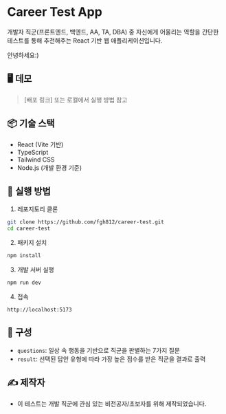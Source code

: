 # Career Test App

개발자 직군(프론트엔드, 백엔드, AA, TA, DBA) 중 자신에게 어울리는 역할을 간단한 테스트를 통해 추천해주는 React 기반 웹 애플리케이션입니다.

안녕하세요:)

## 🖥 데모
> [배포 링크] 또는 로컬에서 실행 방법 참고

## 📦 기술 스택

- React (Vite 기반)
- TypeScript
- Tailwind CSS
- Node.js (개발 환경 기준)

## 🚀 실행 방법

1. 레포지토리 클론
```bash
git clone https://github.com/fgh812/career-test.git
cd career-test
```

2. 패키지 설치
```bash
npm install
```

3. 개발 서버 실행
```bash
npm run dev
```

4. 접속
```
http://localhost:5173
```

## 🧠 구성

- `questions`: 일상 속 행동을 기반으로 직군을 판별하는 7가지 질문
- `result`: 선택된 답안 유형에 따라 가장 높은 점수를 받은 직군을 결과로 출력

## ✍️ 제작자
- 이 테스트는 개발 직군에 관심 있는 비전공자/초보자를 위해 제작되었습니다.
